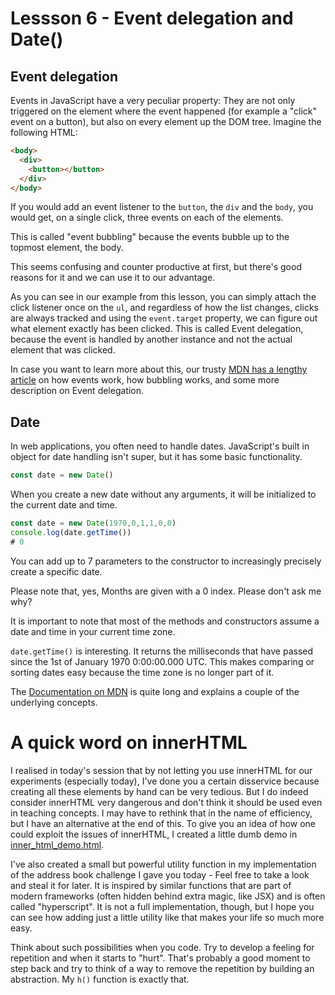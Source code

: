 # Lessson 6 - Event delegation and Date()

## Event delegation

Events in JavaScript have a very peculiar property: They are not only triggered on the element where the event happened (for example a "click" event on a button), but also on every element up the DOM tree. Imagine the following HTML:

```html
<body>
  <div>
    <button></button>
  </div>
</body>
```

If you would add an event listener to the `button`, the `div` and the `body`, you would get, on a single click, three events on each of the elements.

This is called "event bubbling" because the events bubble up to the topmost element, the body.

This seems confusing and counter productive at first, but there's good reasons for it and we can use it to our advantage.

As you can see in our example from this lesson, you can simply attach the click listener once on the `ul`, and regardless of how the list changes, clicks are always tracked and using the `event.target` property, we can figure out what element exactly has been clicked. This is called Event delegation, because the event is handled by another instance and not the actual element that was clicked.

In case you want to learn more about this, our trusty [MDN has a lengthy article](https://developer.mozilla.org/en-US/docs/Learn/JavaScript/Building_blocks/Events) on how events work, how bubbling works, and some more description on Event delegation.

## Date

In web applications, you often need to handle dates. JavaScript's built in object for date handling isn't super, but it has some basic functionality.

```JavaScript
const date = new Date()
```

When you create a new date without any arguments, it will be initialized to the current date and time.

```JavaScript
const date = new Date(1970,0,1,1,0,0)
console.log(date.getTime())
# 0
```

You can add up to 7 parameters to the constructor to increasingly precisely create a specific date.

Please note that, yes, Months are given with a 0 index. Please don't ask me why?

It is important to note that most of the methods and constructors assume a date and time in your current time zone.

`date.getTime()` is interesting. It returns the milliseconds that have passed since the 1st of January 1970 0:00:00.000 UTC. This makes comparing or sorting dates easy because the time zone is no longer part of it.

The [Documentation on MDN](https://developer.mozilla.org/en-US/docs/Web/JavaScript/Reference/Global_Objects/Date) is quite long and explains a couple of the underlying concepts.

# A quick word on innerHTML

I realised in today's session that by not letting you use innerHTML for our experiments (especially today), I've done you a certain disservice because creating all these elements by hand can be very tedious. But I do indeed consider innerHTML very dangerous and don't think it should be used even in teaching concepts. I may have to rethink that in the name of efficiency, but I have an alternative at the end of this. To give you an idea of how one could exploit the issues of innerHTML, I created a little dumb demo in [inner_html_demo.html](../code/lesson6/inner_html_demo.html).

I've also created a small but powerful utility function in my implementation of the address book challenge I gave you today - Feel free to take a look and steal it for later. It is inspired by similar functions that are part of modern frameworks (often hidden behind extra magic, like JSX) and is often called "hyperscript". It is not a full implementation, though, but I hope you can see how adding just a little utility like that makes your life so much more easy.

Think about such possibilities when you code. Try to develop a feeling for repetition and when it starts to "hurt". That's probably a good moment to step back and try to think of a way to remove the repetition by building an abstraction. My `h()` function is exactly that.
